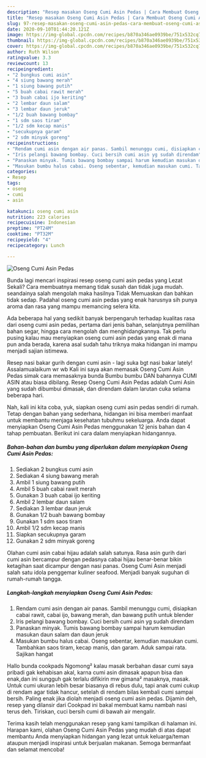 ```yaml
---
description: "Resep masakan Oseng Cumi Asin Pedas | Cara Membuat Oseng Cumi Asin Pedas Yang Sempurna"
title: "Resep masakan Oseng Cumi Asin Pedas | Cara Membuat Oseng Cumi Asin Pedas Yang Sempurna"
slug: 97-resep-masakan-oseng-cumi-asin-pedas-cara-membuat-oseng-cumi-asin-pedas-yang-sempurna
date: 2020-09-10T01:44:20.121Z
image: https://img-global.cpcdn.com/recipes/b870a346ae0939be/751x532cq70/oseng-cumi-asin-pedas-foto-resep-utama.jpg
thumbnail: https://img-global.cpcdn.com/recipes/b870a346ae0939be/751x532cq70/oseng-cumi-asin-pedas-foto-resep-utama.jpg
cover: https://img-global.cpcdn.com/recipes/b870a346ae0939be/751x532cq70/oseng-cumi-asin-pedas-foto-resep-utama.jpg
author: Ruth Wilson
ratingvalue: 3.3
reviewcount: 13
recipeingredient:
- "2 bungkus cumi asin"
- "4 siung bawang merah"
- "1 siung bawang putih"
- "5 buah cabai rawit merah"
- "3 buah cabai ijo keriting"
- "2 lembar daun salam"
- "3 lembar daun jeruk"
- "1/2 buah bawang bombay"
- "1 sdm saos tiram"
- "1/2 sdm kecap manis"
- "secukupnya garam"
- "2 sdm minyak goreng"
recipeinstructions:
- "Rendam cumi asin dengan air panas. Sambil menunggu cumi, disiapkan cabai rawit, cabai ijo, bawang merah, dan bawang putih untuk blender"
- "Iris pelangi bawang bombay. Cuci bersih cumi asin yg sudah direndam"
- "Panaskan minyak. Tumis bawang bombay sampai harum kemudian masukan daun salam dan daun jeruk"
- "Masukan bumbu halus cabai. Oseng sebentar, kemudian masukan cumi. Tambahkan saos tiram, kecap manis, dan garam. Aduk sampai rata. Sajikan hangat"
categories:
- Resep
tags:
- oseng
- cumi
- asin

katakunci: oseng cumi asin 
nutrition: 223 calories
recipecuisine: Indonesian
preptime: "PT24M"
cooktime: "PT32M"
recipeyield: "4"
recipecategory: Lunch

---
```



![Oseng Cumi Asin Pedas](https://img-global.cpcdn.com/recipes/b870a346ae0939be/751x532cq70/oseng-cumi-asin-pedas-foto-resep-utama.jpg)

Bunda lagi mencari inspirasi resep oseng cumi asin pedas yang Lezat Sekali? Cara membuatnya memang tidak susah dan tidak juga mudah. seandainya salah mengolah maka hasilnya Tidak Memuaskan dan bahkan tidak sedap. Padahal oseng cumi asin pedas yang enak harusnya sih punya aroma dan rasa yang mampu memancing selera kita.

Ada beberapa hal yang sedikit banyak berpengaruh terhadap kualitas rasa dari oseng cumi asin pedas, pertama dari jenis bahan, selanjutnya pemilihan bahan segar, hingga cara mengolah dan menghidangkannya. Tak perlu pusing kalau mau menyiapkan oseng cumi asin pedas yang enak di mana pun anda berada, karena asal sudah tahu triknya maka hidangan ini mampu menjadi sajian istimewa.

Resep nasi bakar gurih dengan cumi asin - lagi suka bgt nasi bakar lately! Assalamualaikum wr wb Kali ini saya akan memasak Oseng Cumi Asin Pedas simak cara memasaknya bunda Bumbu bumbu DAN bahannya CUMI ASIN atau biasa dibilang. Resep Oseng Cumi Asin Pedas adalah Cumi Asin yang sudah dibumbui dimasak, dan direndam dalam larutan cuka selama beberapa hari.


Nah, kali ini kita coba, yuk, siapkan oseng cumi asin pedas sendiri di rumah. Tetap dengan bahan yang sederhana, hidangan ini bisa memberi manfaat untuk membantu menjaga kesehatan tubuhmu sekeluarga. Anda dapat menyiapkan Oseng Cumi Asin Pedas menggunakan 12 jenis bahan dan 4 tahap pembuatan. Berikut ini cara dalam menyiapkan hidangannya.

<!--inarticleads1-->

##### Bahan-bahan dan bumbu yang diperlukan dalam menyiapkan Oseng Cumi Asin Pedas:

1. Sediakan 2 bungkus cumi asin
1. Sediakan 4 siung bawang merah
1. Ambil 1 siung bawang putih
1. Ambil 5 buah cabai rawit merah
1. Gunakan 3 buah cabai ijo keriting
1. Ambil 2 lembar daun salam
1. Sediakan 3 lembar daun jeruk
1. Gunakan 1/2 buah bawang bombay
1. Gunakan 1 sdm saos tiram
1. Ambil 1/2 sdm kecap manis
1. Siapkan secukupnya garam
1. Gunakan 2 sdm minyak goreng


Olahan cumi asin cabai hijau adalah salah satunya. Rasa asin gurih dari cumi asin bercampur dengan pedasnya cabai hijau benar-benar bikin ketagihan saat dicampur dengan nasi panas. Oseng Cumi Asin menjadi salah satu idola penggemar kuliner seafood. Menjadi banyak suguhan di rumah-rumah tangga. 

<!--inarticleads2-->

##### Langkah-langkah menyiapkan Oseng Cumi Asin Pedas:

1. Rendam cumi asin dengan air panas. Sambil menunggu cumi, disiapkan cabai rawit, cabai ijo, bawang merah, dan bawang putih untuk blender
1. Iris pelangi bawang bombay. Cuci bersih cumi asin yg sudah direndam
1. Panaskan minyak. Tumis bawang bombay sampai harum kemudian masukan daun salam dan daun jeruk
1. Masukan bumbu halus cabai. Oseng sebentar, kemudian masukan cumi. Tambahkan saos tiram, kecap manis, dan garam. Aduk sampai rata. Sajikan hangat


Hallo bunda cookpads Ngomong² kalau masak berbahan dasar cumi saya pribadi gak kehabisan akal, karna cumi asin dimasak apapun bisa dan enak,dan ini sungguh gak terlalu difikirin mw gimana² masaknya, masak. Untuk cumi ukuran lebih besar biasanya di rebus dulu, tapi anak cumi cukup di rendam agar tidak hancur, setelah di rendam bilas kembali cumi sampai bersih. Paling enak jika diolah menjadi oseng cumi asin pedas. Dijamin deh, resep yang dilansir dari Cookpad ini bakal membuat kamu nambah nasi terus deh. Tiriskan, cuci bersih cumi di bawah air mengalir. 

Terima kasih telah menggunakan resep yang kami tampilkan di halaman ini. Harapan kami, olahan Oseng Cumi Asin Pedas yang mudah di atas dapat membantu Anda menyiapkan hidangan yang lezat untuk keluarga/teman ataupun menjadi inspirasi untuk berjualan makanan. Semoga bermanfaat dan selamat mencoba!
